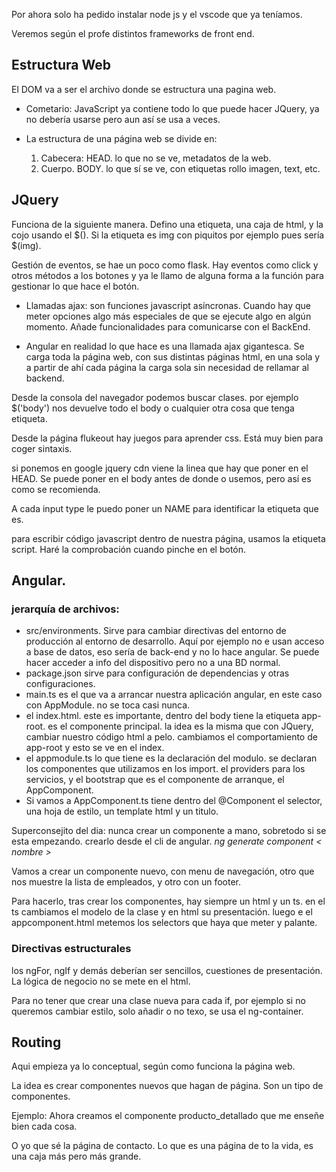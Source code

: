 Por ahora solo ha pedido instalar node js y el vscode que ya teníamos.

Veremos según el profe distintos frameworks de front end.

## Estructura Web

El DOM  va a ser el archivo donde se estructura una pagina web.

- Cometario: JavaScript ya contiene todo lo que puede hacer JQuery, ya no debería usarse pero aun así se usa a veces.

- La estructura de una página web se divide en:
    1. Cabecera: HEAD. lo que no se ve, metadatos de la web.
    2. Cuerpo. BODY. lo que sí se ve, con etiquetas rollo imagen, text, etc.




## JQuery

Funciona de la siguiente manera.
Defino una etiqueta, una caja de html, y la cojo usando el $(). Si la etiqueta es img con piquitos por ejemplo pues sería $(img).


Gestión de eventos, se hae un poco como flask. Hay eventos como click y otros métodos a los botones y ya le llamo de alguna forma a la función para gestionar lo que hace el botón.

- Llamadas ajax: son funciones javascript asíncronas. Cuando hay que meter opciones algo más especiales de que se ejecute algo en algún momento. Añade funcionalidades para comunicarse con el BackEnd.


- Angular en realidad lo que hace es una llamada ajax gigantesca. Se carga toda la página web, con sus distintas páginas html, en una sola y a partir de ahí cada página la carga sola sin necesidad de rellamar al backend.



Desde la consola del navegador podemos buscar clases. por ejemplo $('body') nos devuelve todo el body o cualquier otra cosa que tenga etiqueta.

Desde la página flukeout hay juegos para aprender css. Está muy bien para coger sintaxis.

si ponemos en google jquery cdn viene la linea que hay que poner en el HEAD. Se puede poner en el body antes de donde o usemos, pero así
es como se recomienda.

A cada input type le puedo poner un NAME para identificar la etiqueta que es.

para escribir código javascript dentro de nuestra página, usamos la etiqueta script. Haré la comprobación cuando pinche en el botón.

## Angular.

### jerarquía de archivos:
- src/environments. Sirve para cambiar directivas del entorno de producción al entorno de desarrollo. Aquí por ejemplo no e usan acceso a base de datos, eso sería de back-end y no lo hace angular. Se puede hacer acceder a info del dispositivo pero no a una BD normal.
- package.json sirve para configuración de dependencias y otras configuraciones.
- main.ts es el que va a arrancar nuestra aplicación angular, en este caso con AppModule. no se toca casi nunca.
- el index.html. este es importante, dentro del body tiene la etiqueta app-root. es el componente principal. la idea es la misma que con JQuery, cambiar nuestro código html a pelo. cambiamos el comportamiento de app-root y esto se ve en el index.
- el appmodule.ts lo que tiene es la declaración del modulo. se declaran los componentes que utilizamos en los import. el providers para los servicios, y el bootstrap que es el componente de arranque, el AppComponent.
- Si vamos a AppComponent.ts tiene dentro del @Component el selector, una hoja de estilo, un template html y un titulo.


Superconsejito del dia: nunca crear un componente a mano, sobretodo si se esta empezando. crearlo desde el cli de angular.
  *ng generate component < nombre >*


Vamos a crear un componente nuevo, con menu de navegación, otro que nos muestre la lista de empleados, y otro con un footer.

Para hacerlo, tras crear los componentes, hay siempre un html y un ts. en el ts cambiamos el modelo de la clase y en html su presentación. luego e el appcomponent.html metemos los selectors que haya que meter y palante.



### Directivas estructurales

los ngFor, ngIf y demás deberían ser sencillos, cuestiones de presentación. La lógica de negocio no se mete en el html.


Para no tener que crear una clase nueva para cada if, por ejemplo si no queremos cambiar estilo, solo añadir o no texo, se usa el ng-container.

## Routing

Aqui empieza ya lo conceptual, según como funciona la página web. 

La idea es crear componentes nuevos que hagan de página. Son un tipo de componentes.

Ejemplo: Ahora creamos el componente producto_detallado que me enseñe bien cada cosa.

O yo que sé la página de contacto. Lo que es una página de to la vida, es una caja más pero más grande.